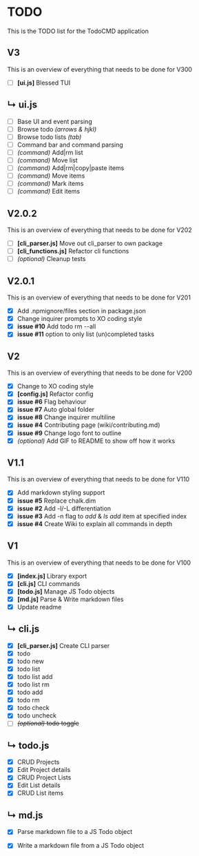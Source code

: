 # TODO
This is the TODO list for the TodoCMD application

## V3
This is an overview of everything that needs to be done for V300
  - [ ] __[ui.js]__ Blessed TUI

## ↳  ui.js
  - [ ] Base UI and event parsing
  - [ ] Browse todo *(arrows & hjkl)*
  - [ ] Browse todo lists *(tab)*
  - [ ] Command bar and command parsing
  - [ ] *(command)* Add|rm list
  - [ ] *(command)* Move list
  - [ ] *(command)* Add|rm|copy|paste items
  - [ ] *(command)* Move items
  - [ ] *(command)* Mark items
  - [ ] *(command)* Edit items

## V2.0.2
This is an overview of everything that needs to be done for V202
  - [ ] __[cli_parser.js]__ Move out cli_parser to own package
  - [ ] __[cli_functions.js]__ Refactor cli functions
  - [ ] *(optional)* Cleanup tests

## V2.0.1
This is an overview of everything that needs to be done for V201
  - [X] Add .npmignore/files section in package.json
  - [X] Change inquirer prompts to XO coding style
  - [X] __issue #10__ Add todo rm --all
  - [X] __issue #11__ option to only list (un)completed tasks

## V2
This is an overview of everything that needs to be done for V200
  - [X] Change to XO coding style
  - [X] __[config.js]__ Refactor config
  - [X] __issue #6__ Flag behaviour
  - [X] __issue #7__ Auto global folder
  - [X] __issue #8__ Change inquirer multiline
  - [X] __issue #4__ Contributing page (wiki/contributing.md)
  - [X] __issue #9__ Change logo font to outline
  - [X] *(optional)* Add GIF to README to show off how it works

## V1.1
This is an overview of everything that needs to be done for V110
  - [X] Add markdown styling support
  - [X] __issue #5__ Replace chalk.dim
  - [X] __issue #2__ Add -l/-L differentiation
  - [X] __issue #3__ Add -n flag to _add_ & _ls add_ item at specified index
  - [X] __issue #4__ Create Wiki to explain all commands in depth

## V1
This is an overview of everything that needs to be done for V100
  - [X] __[index.js]__ Library export
  - [X] __[cli.js]__ CLI commands
  - [X] __[todo.js]__ Manage JS Todo objects
  - [X] __[md.js]__ Parse & Write markdown files
  - [X] Update readme

## ↳  cli.js
  - [X] __[cli_parser.js]__ Create CLI parser
  - [X] todo
  - [X] todo new
  - [X] todo list
  - [X] todo list add
  - [X] todo list rm
  - [X] todo add
  - [X] todo rm
  - [X] todo check
  - [X] todo uncheck
  - [ ] ~~*(optional)* todo toggle~~

## ↳  todo.js
  - [X] CRUD Projects
  - [X] Edit Project details
  - [X] CRUD Project Lists
  - [X] Edit List details
  - [X] CRUD List items

## ↳  md.js
  - [X] Parse markdown file to a JS Todo object
  - [X] Write a markdown file from a JS Todo object


